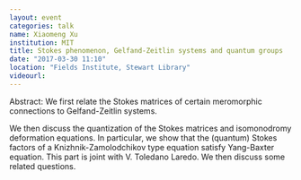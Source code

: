 ```yaml
---
layout: event
categories: talk
name: Xiaomeng Xu
institution: MIT
title: Stokes phenomenon, Gelfand-Zeitlin systems and quantum groups
date: "2017-03-30 11:10"
location: "Fields Institute, Stewart Library"
videourl: 
---
```

Abstract: We first relate the Stokes matrices of certain meromorphic connections to Gelfand-Zeitlin systems.

We then discuss the quantization of the Stokes matrices and isomonodromy deformation equations. In particular, we show that the (quantum) Stokes factors of a Knizhnik-Zamolodchikov type equation satisfy Yang-Baxter equation. This part is joint with V. Toledano Laredo. We then discuss some related questions.

